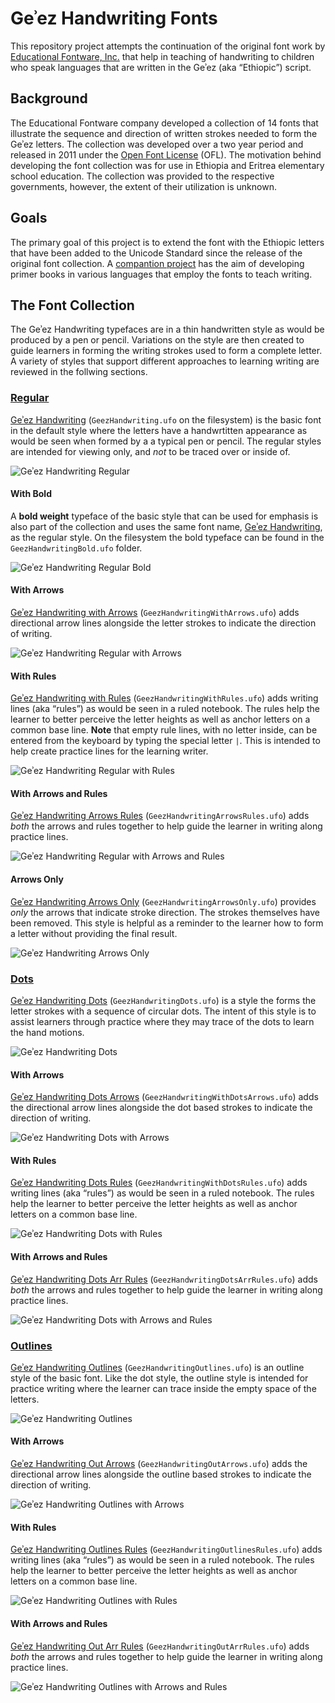 # Geʾez Handwriting Fonts

This repository project attempts the continuation of the original font work by [Educational Fontware, Inc.](https://www.educationalfontware.com/) that help in teaching of handwriting to children who speak languages that are written in the Geʾez (aka “Ethiopic”) script. 

## Background
The Educational Fontware company developed a collection of 14 fonts that illustrate the sequence and direction of written strokes needed to form the Geʾez letters. The collection was developed over a two year period and released in 2011 under the [Open Font License](OFL.txt) (OFL). The motivation behind developing the font collection was for use in Ethiopia and Eritrea elementary school education.  The collection was provided to the respective governments, however, the extent of their utilization is unknown.

## Goals
The primary goal of this project is to extend the font with the Ethiopic letters that have been added to the Unicode Standard since the release of the original font collection.  A [compantion project](https://github.com/geezorg/learn-to-write-geez-books) has the aim of developing primer books in various languages that employ the fonts to teach writing.

## The Font Collection
The Geʾez Handwriting typefaces are in a thin handwritten style as would be produced by a pen or pencil. Variations on the style are then created to guide learners in forming the writing strokes used to form a complete letter. A variety of styles that support different approaches to learning writing are reviewed in the follwing sections.

### <ins>Regular</ins> 
<ins>Geʾez Handwriting</ins> (`GeezHandwriting.ufo` on the filesystem) is the basic font in the default style where the letters have a handwrtitten appearance as would be seen when formed by a a typical pen or pencil. The regular styles are intended for viewing only, and *not* to be traced over or inside of.

<img src="images/GeezHandwritingRegular.png" alt="Geʾez Handwriting Regular"/>

#### With Bold
A **bold weight** typeface of the basic style that can be used for emphasis is also part of the collection and uses the same font name, <ins>Geʾez Handwriting</ins>, as the regular style.  On the filesystem the bold typeface can be found in the `GeezHandwritingBold.ufo` folder.

<img src="images/GeezHandwritingRegularBold.png" alt="Geʾez Handwriting Regular Bold"/>

#### With Arrows
<ins>Geʾez Handwriting with Arrows</ins> (`GeezHandwritingWithArrows.ufo`) adds directional arrow lines alongside the letter strokes to indicate the direction of writing.

<img src="images/GeezHandwritingRegularArrows.png" alt="Geʾez Handwriting Regular with Arrows"/>

#### With Rules
<ins>Geʾez Handwriting with Rules</ins> (`GeezHandwritingWithRules.ufo`) adds writing lines (aka “rules”) as would be seen in a ruled notebook.  The rules help the learner to better perceive the letter heights as well as anchor letters on a common base line.  **Note** that empty rule lines, with no letter inside, can be entered from the keyboard by typing the special letter `|`.  This is intended to help create practice lines for the learning writer.

<img src="images/GeezHandwritingRegularRules.png" alt="Geʾez Handwriting Regular with Rules"/>

#### With Arrows and Rules
<ins>Geʾez Handwriting Arrows Rules</ins> (`GeezHandwritingArrowsRules.ufo`) adds *both* the arrows and rules together to help guide the learner in writing along practice lines.

<img src="images/GeezHandwritingRegularArrowsRules.png" alt="Geʾez Handwriting Regular with Arrows and Rules"/>

#### Arrows Only
<ins>Geʾez Handwriting Arrows Only</ins> (`GeezHandwritingArrowsOnly.ufo`) provides *only* the arrows that indicate stroke direction.  The strokes themselves have been removed. This style is helpful as a reminder to the learner how to form a letter without providing the final result.


<img src="images/GeezHandwritingArrowsOnly.png" alt="Geʾez Handwriting Arrows Only"/>

### <ins>Dots</ins>
<ins>Geʾez Handwriting Dots</ins> (`GeezHandwritingDots.ufo`) is a style the forms the letter strokes with a sequence of circular dots. The intent of this style is to assist learners through practice where they may trace of the dots to learn the hand motions.

<img src="images/GeezHandwritingDots.png" alt="Geʾez Handwriting Dots"/>

#### With Arrows
<ins>Geʾez Handwriting Dots Arrows</ins> (`GeezHandwritingWithDotsArrows.ufo`) adds the directional arrow lines alongside the dot based strokes to indicate the direction of writing.

<img src="images/GeezHandwritingDotsArrows.png" alt="Geʾez Handwriting Dots with Arrows"/>


#### With Rules
<ins>Geʾez Handwriting Dots Rules</ins> (`GeezHandwritingWithDotsRules.ufo`) adds writing lines (aka “rules”) as would be seen in a ruled notebook.  The rules help the learner to better perceive the letter heights as well as anchor letters on a common base line.

<img src="images/GeezHandwritingDotsRules.png" alt="Geʾez Handwriting Dots with Rules"/>

#### With Arrows and Rules
<ins>Geʾez Handwriting Dots Arr Rules</ins> (`GeezHandwritingDotsArrRules.ufo`) adds *both* the arrows and rules together to help guide the learner in writing along practice lines.

<img src="images/GeezHandwritingDotsArrowsRules.png" alt="Geʾez Handwriting Dots with Arrows and Rules"/>


### <ins>Outlines</ins>

<ins>Geʾez Handwriting Outlines</ins> (`GeezHandwritingOutlines.ufo`) is an outline style of the basic font.  Like the dot style, the outline style is intended for practice writing where the learner can trace inside the empty space of the letters.

<img src="images/GeezHandwritingOutlines.png" alt="Geʾez Handwriting Outlines"/>


#### With Arrows
<ins>Geʾez Handwriting Out Arrows</ins> (`GeezHandwritingOutArrows.ufo`) adds the directional arrow lines alongside the outline based strokes to indicate the direction of writing.

<img src="images/GeezHandwritingOutlinesArrows.png" alt="Geʾez Handwriting Outlines with Arrows"/>

#### With Rules
<ins>Geʾez Handwriting Outlines Rules</ins> (`GeezHandwritingOutlinesRules.ufo`) adds writing lines (aka “rules”) as would be seen in a ruled notebook.  The rules help the learner to better perceive the letter heights as well as anchor letters on a common base line.

<img src="images/GeezHandwritingOutlinesRules.png" alt="Geʾez Handwriting Outlines with Rules"/>

#### With Arrows and Rules
<ins>Geʾez Handwriting Out Arr Rules</ins> (`GeezHandwritingOutArrRules.ufo`) adds *both* the arrows and rules together to help guide the learner in writing along practice lines.

<img src="images/GeezHandwritingOutlinesArrowsRules.png" alt="Geʾez Handwriting Outlines with Arrows and Rules"/>



